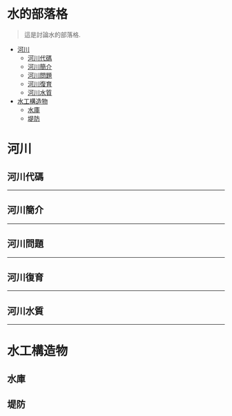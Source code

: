 # 水的部落格
> 這是討論水的部落格.

* [河川](#河川)
  * [河川代碼](#河川代碼)
  * [河川簡介](#河川簡介)
  * [河川問題](#河川問題)
  * [河川復育](#河川復育)
  * [河川水質](#河川水質)
* [水工構造物](#水工構造物)
  * [水庫](#水庫)
  * [堤防](#堤防)

# 河川

## 河川代碼
 [開放資料]:https://data.gov.tw/dataset/22228
 [Markdown文件]: https://markdown.tw/
***
## 河川簡介
***
## 河川問題
***
## 河川復育
***
## 河川水質
***
# 水工構造物
## 水庫
## 堤防



